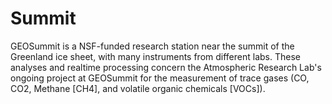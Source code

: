 # Summit

GEOSummit is a NSF-funded research station near the summit of the Greenland ice sheet, with many instruments from different labs. These analyses and realtime processing concern the Atmospheric Research Lab's ongoing project at GEOSummit for the measurement of trace gases (CO, CO2, Methane [CH4], and volatile organic chemicals [VOCs]). 
